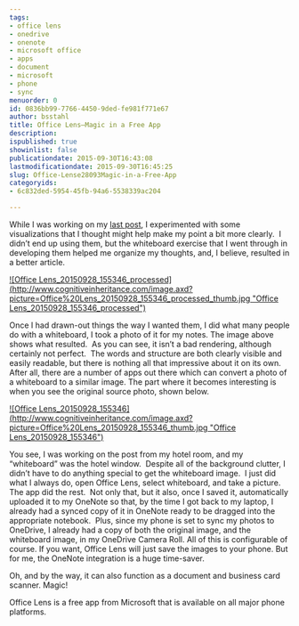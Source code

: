 ```yaml
---
tags:
- office lens
- onedrive
- onenote
- microsoft office
- apps
- document
- microsoft
- phone
- sync
menuorder: 0
id: 0836bb99-7766-4450-9ded-fe981f771e67
author: bsstahl
title: Office Lens–Magic in a Free App
description: 
ispublished: true
showinlist: false
publicationdate: 2015-09-30T16:43:08
lastmodificationdate: 2015-09-30T16:45:25
slug: Office-Lense28093Magic-in-a-Free-App
categoryids:
- 6c832ded-5954-45fb-94a6-5538339ac204

---
```


While I was working on my [last post](http://www.cognitiveinheritance.com/post/Remove-Any-Code-Your-Users-Dont-Care-About.aspx), I experimented with some visualizations that I thought might help make my point a bit more clearly.  I didn’t end up using them, but the whiteboard exercise that I went through in developing them helped me organize my thoughts, and, I believe, resulted in a better article.

[!\[Office Lens_20150928_155346_processed\](http://www.cognitiveinheritance.com/image.axd?picture=Office%20Lens_20150928_155346_processed_thumb.jpg "Office Lens_20150928_155346_processed")](http://www.cognitiveinheritance.com/image.axd?picture=Office%20Lens_20150928_155346_processed.jpg)

Once I had drawn-out things the way I wanted them, I did what many people do with a whiteboard, I took a photo of it for my notes. The image above shows what resulted.  As you can see, it isn’t a bad rendering, although certainly not perfect.  The words and structure are both clearly visible and easily readable, but there is nothing all that impressive about it on its own. After all, there are a number of apps out there which can convert a photo of a whiteboard to a similar image. The part where it becomes interesting is when you see the original source photo, shown below.

[!\[Office Lens_20150928_155346\](http://www.cognitiveinheritance.com/image.axd?picture=Office%20Lens_20150928_155346_thumb.jpg "Office Lens_20150928_155346")](http://www.cognitiveinheritance.com/image.axd?picture=Office%20Lens_20150928_155346.jpg)

You see, I was working on the post from my hotel room, and my “whiteboard” was the hotel window.  Despite all of the background clutter, I didn’t have to do anything special to get the whiteboard image.  I just did what I always do, open Office Lens, select whiteboard, and take a picture. The app did the rest.  Not only that, but it also, once I saved it, automatically uploaded it to my OneNote so that, by the time I got back to my laptop, I already had a synced copy of it in OneNote ready to be dragged into the appropriate notebook.  Plus, since my phone is set to sync my photos to OneDrive, I already had a copy of both the original image, and the whiteboard image, in my OneDrive Camera Roll. All of this is configurable of course. If you want, Office Lens will just save the images to your phone. But for me, the OneNote integration is a huge time-saver.

Oh, and by the way, it can also function as a document and business card scanner. Magic!

Office Lens is a free app from Microsoft that is available on all major phone platforms.

